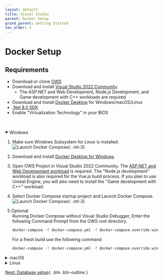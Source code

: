 ```yaml
---
layout: default
title: Visual Studio
parent: Docker Setup
grand_parent: Getting Started
nav_order: 1
---
```


# Docker Setup

## Requirements  
* Download or clone [OWS](https://github.com/Dartanlla/OWS)
* Download and install [Visual Studio 2022 Community](https://visualstudio.microsoft.com/downloads/)
  * The ASP.NET and Web Development, Node.js Development, and Game development with C++ workloads are required
* Download and install [Docker Desktop](https://www.docker.com/products/docker-desktop) for Windows/macOS/Linux
* [.Net 8.0 SDK](https://dotnet.microsoft.com/en-us/download/dotnet/8.0)
* Enable "Virtualization Technology" in your BIOS
<br />
<br />

<details open markdown="block">
  <summary class="fs-6 mb-3">
    Windows
  </summary>

1. Make sure Windows Subsystem for Linux is installed. ![Launch Docker Compose](images/windows-subsystem-for-linux01.png){: .mt-3}  
2. Download and install [Docker Desktop for Windows](https://www.docker.com/products/docker-desktop)
3. Open OWS Project in Visual Studio 2022 Community. The [ASP.NET and Web Development workload](../troubleshooting/visual-studio#installing-workloads) is required. The "Node.js development" workload is also required for the Vue.js build process.  If you plan to use Unreal Engine, you will also need to install the "Game development with C++" workload.
4. Select Docker Compose startup project and Launch Docker Compose. ![Launch Docker Compose](images/docker-compose-windows.png){: .mt-3}
5. <span class="label" style="margin-left: -3px">Optional</span>  
   Running Docker Compose without Visual Studio Debugger, Enter the following Command Prompt from the OWS root directory.

   ```bash
   docker-compose -f docker-compose.yml -f docker-compose.override.windows.yml -f docker-compose-additional.yml up -d 
   ```

   For a fresh build use the following command
   
   ```bash
   docker-compose -f docker-compose.yml -f docker-compose.override.windows.yml -f docker-compose-additional.yml up -d --build --force-recreate 
   ```
</details>

<details markdown="block">
  <summary class="fs-6 mb-3">
    macOS
  </summary>

1. Download and install [Docker Desktop for Mac](https://docs.docker.com/desktop/install/mac-install/)
2. Open OWS Project in [Visual Studio For Mac](https://visualstudio.microsoft.com/de/vs/mac/). The [ASP.NET and Web Development workload](../troubleshooting/visual-studio#installing-workloads) is required.
3. Run the following command in a terminal to install the Development Certificates
   
   ```bash
   dotnet dev-certs https --trust
   ```

4. Select Docker Compose startup project and Launch Docker Compose. ![Launch Docker Compose](images/docker-compose-mac.png){: .mt-3}
5. <span class="label" style="margin-left: -3px">Optional</span>  
    Running Docker Compose without Visual Studio Debugger, Run the following command in an terminal from the OWS root directory.

   ```bash
   docker-compose -f docker-compose.yml -f docker-compose.override.osx.yml -f docker-compose-additional.yml up -d 
   ```

   For a fresh build use the following command
   
   ```bash
   docker-compose -f docker-compose.yml -f docker-compose.override.osx.yml -f docker-compose-additional.yml up -d --build --force-recreate 
   ```
</details>

<details markdown="block">
  <summary class="fs-6 mb-3">
    Linux
  </summary>

1. Download and install [Docker Desktop for Linux](https://docs.docker.com/desktop/install/linux-install/)
2. Close all web browsers
3. Download and Run [dotnet-dev-certificate-linux](https://github.com/CodewareGames/dotnet-dev-certificate-linux) to install Development HTTPS Certificate.
4. Run the following command in an terminal from the OWS src directory.

   ```bash
   sudo docker-compose -f docker-compose.yml -f docker-compose.override.linux.yml -f docker-compose-additional.yml up -d 
   ```

   For a fresh build use the following command

   ```bash
   sudo docker-compose -f docker-compose.yml -f docker-compose.override.linux.yml -f docker-compose-additional.yml up -d --build --force-recreate 
   ```
</details>

[Next: Database setup](setup-database){: .btn .btn-outline }
